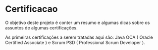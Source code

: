 # Certificacao

O objetivo deste projeto é conter um resumo e algumas dicas sobre os assuntos de algumas certificações.

As primeiras certificações a serem tratadas aqui são: Java OCA ( Oracle Certified Associate ) e Scrum PSD ( Professional Scrum Developer ).


